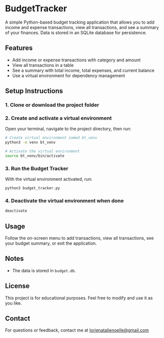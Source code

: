 # BudgetTracker

A simple Python-based budget tracking application that allows you to add income and expense transactions, view all transactions, and see a summary of your finances. Data is stored in an SQLite database for persistence.

## Features

- Add income or expense transactions with category and amount
- View all transactions in a table
- See a summary with total income, total expenses, and current balance
- Use a virtual environment for dependency management


## Setup Instructions

### 1. Clone or download the project folder

### 2. Create and activate a virtual environment

Open your terminal, navigate to the project directory, then run:

```bash
# Create virtual environment named bt_venv
python3 -m venv bt_venv

# Activate the virtual environment
source bt_venv/bin/activate
```

### 3. Run the Budget Tracker

With the virtual environment activated, run:

```bash
python3 budget_tracker.py
```

### 4. Deactivate the virtual environment when done

```bash
deactivate
```


## Usage

Follow the on-screen menu to add transactions, view all transactions, see your budget summary, or exit the application.


## Notes

- The data is stored in `budget.db`.


## License

This project is for educational purposes. Feel free to modify and use it as you like.


## Contact

For questions or feedback, contact me at lorienatalienoelle@gmail.com
